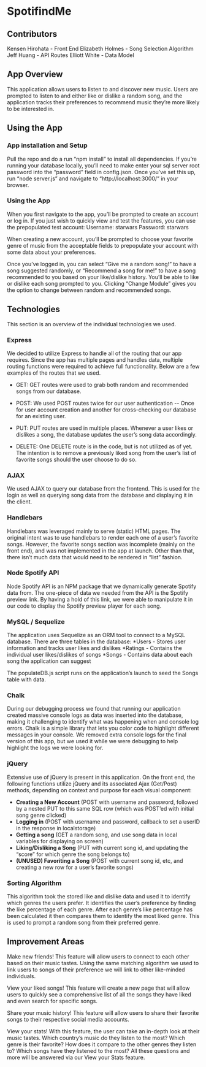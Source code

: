 # SpotifindMe

## Contributors
Kensen Hirohata - Front End
Elizabeth Holmes - Song Selection Algorithm
Jeff Huang - API Routes
Elliott White - Data Model

## App Overview

This application allows users to listen to and discover new music. Users are prompted to listen to and either like or dislike a random song, and the application tracks their preferences to recommend music they’re more likely to be interested in. 

## Using the App

### App installation and Setup

Pull the repo and do a run “npm install” to install all dependencies. If you’re running your database locally, you’ll need to make enter your sql server root password into the “password” field in config.json. Once you’ve set this up, run “node server.js” and navigate to “http://localhost:3000/” in your browser.

### Using the App

When you first navigate to the app, you’ll be prompted to create an account or log in. If you just wish to quickly view and test the features, you can use the prepopulated test account:
Username: starwars
Password: starwars

When creating a new account, you’ll be prompted to choose your favorite genre of music from the acceptable fields to prepopulate your account with some data about your preferences.

Once you’ve logged in, you can select “Give me a random song!” to have a song suggested randomly, or “Recommend a song for me!” to have a song recommended to you based on your like/dislike history. You’ll be able to like or dislike each song prompted to you. Clicking “Change Module” gives you the option to change between random and recommended songs. 

## Technologies

This section is an overview of the individual technologies we used.

### Express

We decided to utilize Express to handle all of the routing that our app requires. Since the app has multiple pages and handles data, multiple routing functions were required to achieve full functionality. Below are a few examples of the routes that we used. 

* GET: GET routes were used to grab both random and recommended songs from our database.

* POST: We used POST routes twice for our user authentication -- Once for user account creation and another for cross-checking our database for an existing user.

* PUT: PUT routes are used in multiple places. Whenever a user likes or dislikes a song, the database updates the user’s song data accordingly.

* DELETE: One DELETE route is in the code, but is not utilized as of yet. The intention is to remove a previously liked song from the user’s list of favorite songs should the user choose to do so.

### AJAX

We used AJAX to query our database from the frontend. This is used for the login as well as querying song data from the database and displaying it in the client.

### Handlebars

Handlebars was leveraged mainly to serve (static) HTML pages.  The original intent was to use handlebars to render each one of a user’s favorite songs.  However, the favorite songs section was incomplete (mainly on the front end), and was not implemented in the app at launch.  Other than that, there isn’t much data that would need to be rendered in “list” fashion.   

### Node Spotify API

Node Spotify API is an NPM package that we dynamically generate Spotify data from. The one-piece of data we needed from the API is the Spotify preview link. By having a hold of this link, we were able to manipulate it in our code to display the Spotify preview player for each song.

### MySQL / Sequelize

The application uses Sequelize as an ORM tool to connect to a MySQL database. There are three tables in the database:
*Users - Stores user information and tracks user likes and dislikes
*Ratings - Contains the individual user likes/dislikes of songs
*Songs - Contains data about each song the application can suggest

The populateDB.js script runs on the application’s launch to seed the Songs table with data.

### Chalk

During our debugging process we found that running our application created massive console logs as data was inserted into the database, making it challenging to identify what was happening when and console log errors. Chalk is a simple library that lets you color code to highlight different messages in your console. We removed extra console logs for the final version of this app, but we used it while we were debugging to help highlight the logs we were looking for.

### jQuery

Extensive use of jQuery is present in this application. On the front end, the following functions utilize jQuery and its associated Ajax (Get/Post) methods, depending on context and purpose for each visual component:  

* **Creating a New Account** (POST with username and password, followed by a nested PUT to this same SQL row (which was POST’ed with initial song genre clicked)
* **Logging in** (POST with username and password, callback to set a userID in the response in localstorage)
* **Getting a song** (GET a random song, and use song data in local variables for displaying on screen)
* **Liking/Disliking a Song** (PUT with current song id, and updating the “score” for which genre the song belongs to)
* **(UNUSED) Favoriting a Song** (POST with current song id, etc, and creating a new row for a user’s favorite songs)

### Sorting Algorithm

This algorithm took the stored like and dislike data and used it to identify which genres the users prefer. It identifies the user’s preference by finding the like percentage of each genre. After each genre’s like percentage has been calculated it then compares them to identify the most liked genre. This is used to prompt a random song from their preferred genre.

## Improvement Areas

Make new friends!
This feature will allow users to connect to each other based on their music tastes. Using the same matching algorithm we used to link users to songs of their preference we will link to other like-minded individuals.

View your liked songs!
This feature will create a new page that will allow users to quickly see a comprehensive list of all the songs they have liked and even search for specific songs.

Share your music history!
This feature will allow users to share their favorite songs to their respective social media accounts. 

View your stats!
With this feature, the user can take an in-depth look at their music tastes. Which country’s music do they listen to the most? Which genre is their favorite? How does it compare to the other genres they listen to? Which songs have they listened to the most? All these questions and more will be answered via our View your Stats feature.


